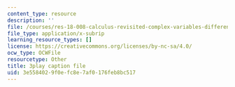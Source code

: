 ```yaml
---
content_type: resource
description: ''
file: /courses/res-18-008-calculus-revisited-complex-variables-differential-equations-and-linear-algebra-fall-2011/3e5584029f0efc8e7af0176feb8bc517_DJO6ilwbWiI.srt
file_type: application/x-subrip
learning_resource_types: []
license: https://creativecommons.org/licenses/by-nc-sa/4.0/
ocw_type: OCWFile
resourcetype: Other
title: 3play caption file
uid: 3e558402-9f0e-fc8e-7af0-176feb8bc517
---
```

